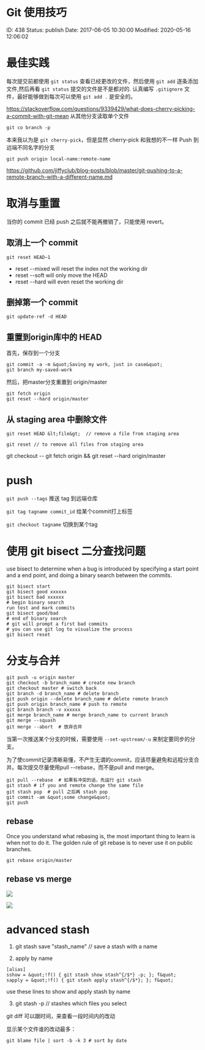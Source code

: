 # Git 使用技巧


ID: 438
Status: publish
Date: 2017-06-05 10:30:00
Modified: 2020-05-16 12:06:02


# 最佳实践

每次提交前都使用 `git status` 查看已经更改的文件，然后使用 `git add` 逐条添加文件,然后再看 `git status` 提交的文件是不是都对的. 认真编写 `.gitignore` 文件，最好能够做到每次可以使用 `git add .` 是安全的。

https://stackoverflow.com/questions/9339429/what-does-cherry-picking-a-commit-with-git-mean 从其他分支读取单个文件

```
git co branch -p
```

本来我以为是 `git cherry-pick`，但是显然 cherry-pick 和我想的不一样 Push 到远端不同名字的分支

```
git push origin local-name:remote-name
```

https://github.com/jiffyclub/blog-posts/blob/master/git-pushing-to-a-remote-branch-with-a-different-name.md

# 取消与重置

当你的 commit 已经 push 之后就不能再撤销了，只能使用 revert。

## 取消上一个 commit

```
git reset HEAD~1
```

* reset --mixed will reset the index not the working dir
* reset --soft will only move the HEAD
* reset --hard will even reset the working dir

## 删掉第一个 commit

```
git update-ref -d HEAD
```

## 重置到origin库中的 HEAD

首先，保存到一个分支

```
git commit -a -m &quot;Saving my work, just in case&quot;
git branch my-saved-work
```

然后，把master分支重置到 origin/master
```
git fetch origin
git reset --hard origin/master
```

## 从 staging area 中删除文件

```
git reset HEAD &lt;file&gt;  // remove a file from staging area

git reset // to remove all files from staging area
```

git checkout -- <filename>
git fetch origin && git reset --hard origin/master


# push

`git push --tags` 推送 tag 到远端仓库

`git tag tagname commit_id` 给某个commit打上标签

`git checkout tagname` 切换到某个tag


# 使用 git bisect 二分查找问题

use bisect to determine when a bug is introduced by specifying a start point and a end point, and doing a binary search between the commits.

```
git bisect start
git bisect good xxxxxx
git bisect bad xxxxxx
# begin binary search
run test and mark commits
git bisect good/bad
# end of binary search
# git will prompt a first bad commits
# you can use git log to visualize the process
git bisect reset
```

# 分支与合并



```
git push -u origin master
git checkout -b branch_name # create new branch
git checkout master # switch back
git branch -d branch_name # delete branch
git push origin --delete branch_name # delete remote branch
git push origin branch_name # push to remote
git branch branch -v xxxxxx
git merge branch_name # merge branch_name to current branch
git merge --squash
git merge --abort  # 放弃合并
```

当第一次推送某个分支的时候，需要使用 `--set-upstream/-u` 来制定要同步的分支。

为了使commit记录清晰易懂，不产生无谓的commit，应该尽量避免和远程分支合并。每次提交尽量使用pull --rebase，而不是pull and merge。

```
git pull --rebase  # 如果有冲突的话，先运行 git stash
git stash # if you and remote change the same file
git stash pop  # pull 之后再 stash pop
git commit -am &quot;some change&quot;
git push
```

## rebase

Once you understand what rebasing is, the most important thing to learn is when not to do it. The golden rule of git rebase is to never use it on public branches.

```
git rebase origin/master
```

## rebase vs merge

![](https://ws4.sinaimg.cn/large/006tKfTcgy1fse6aurc89j30im0dhq3d.jpg)

![](https://ws2.sinaimg.cn/large/006tKfTcgy1fse6cbu59sj30h80dnaah.jpg)


# advanced stash

1. git stash save "stash_name"  // save a stash with a name

2. apply by name

```	
[alias]
sshow = &quot;!f() { git stash show stash^{/$*} -p; }; f&quot;
sapply = &quot;!f() { git stash apply stash^{/$*}; }; f&quot;
```
	
use these lines to show and apply stash by name
	
3. git stash -p  // stashes which files you select

git diff 可以跟时间，来查看一段时间内的改动

显示某个文件谁的改动最多：

```
git blame file | sort -b -k 3 # sort by date
```